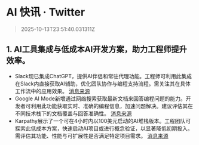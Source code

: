 # AI 快讯 · Twitter

> 2025-10-13T23:51:40.031311Z

## 1. AI工具集成与低成本AI开发方案，助力工程师提升效率。

- Slack现已集成ChatGPT，提供AI伴侣和常驻代理功能。工程师可利用此集成在Slack内直接获取AI辅助，优化团队协作与编程支持流程。需关注其在具体工作流中的应用效果。 [消息来源](https://x.com/testingcatalog/status/1977828989785006123)
- Google AI Mode新增通过网络搜索获取最新文档来回答编程问题的能力。开发者可利用此功能获取实时、准确的编程信息，加速问题解决。建议评估其在不同技术栈下的文档覆盖与回答准确性。 [消息来源](https://x.com/donvito/status/1977831827684606288)
- Karpathy展示了一个可在4小时内以100美元启动的AI堆栈版本。工程团队可探索此低成本方案，快速启动AI项目或进行概念验证，以显著降低初期投入。需评估其功能、性能与可扩展性是否满足特定项目需求。 [消息来源](https://x.com/aaditsh/status/1977821684255330730)
